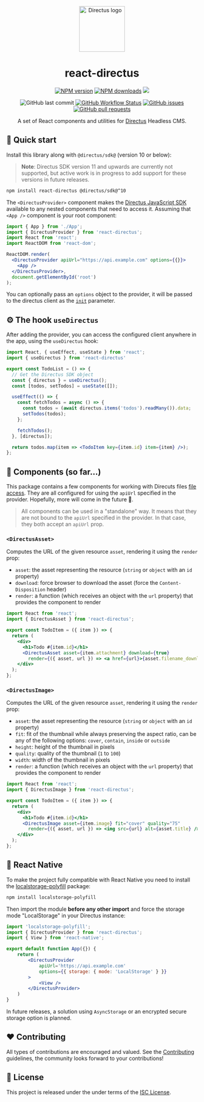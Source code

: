 <p align="center">
  <a href="https://directus.io"><img alt="Directus logo" src="https://directus.io/assets/favicon.svg" width="120" /></a>
</p>

<h1 align="center">
  react-directus
</h1>

<p align="center">
  <a href="https://www.npmjs.com/package/react-directus"><img alt="NPM version" src="https://img.shields.io/npm/v/react-directus.svg"></a>
  <a href="https://www.npmjs.com/package/react-directus"><img alt="NPM downloads" src="https://img.shields.io/npm/dw/react-directus.svg"></a>
  <a href="https://paypal.me/marcopolichetti" target="_blank"><img src="https://img.shields.io/badge/Donate-PayPal-ff3f59.svg"></a>
</p>

<p align="center">
  <img alt="GitHub last commit" src="https://img.shields.io/github/last-commit/gremo/react-directus">
  <a href="https://github.com/gremo/react-directus/actions/workflows/test.yaml"><img alt="GitHub Workflow Status" src="https://img.shields.io/github/actions/workflow/status/gremo/react-directus/test.yaml"></a>
  <a href="https://github.com/gremo/react-directus/issues"><img alt="GitHub issues" src="https://img.shields.io/github/issues/gremo/react-directus.svg"></a>
  <a href="https://github.com/gremo/react-directus/pulls"><img alt="GitHub pull requests" src="https://img.shields.io/github/issues-pr/gremo/react-directus"></a>
</p>

<p align="center">
  A set of React components and utilities for <a href="https://directus.io">Directus</a> Headless CMS.
</p>

## 🚀 Quick start

Install this library along with `@directus/sdk@` (version 10 or below):

> **Note**: Directus SDK version 11 and upwards are currently not supported, but active work is in progress to add support for these versions in future releases.

```bash
npm install react-directus @directus/sdk@^10
```

The `<DirectusProvider>` component makes the [Directus JavaScript SDK](https://docs.directus.io/reference/sdk/) available to any nested components that need to access it. Assuming that `<App />` component is your root component:

```jsx
import { App } from './App';
import { DirectusProvider } from 'react-directus';
import React from 'react';
import ReactDOM from 'react-dom';

ReactDOM.render(
  <DirectusProvider apiUrl="https://api.example.com" options={{}}>
    <App />
  </DirectusProvider>,
  document.getElementById('root')
);
```

You can optionally pass an `options` object to the provider, it will be passed to the directus client as the [`init`](https://docs.directus.io/reference/sdk/#reference) parameter.

## ⚙️ The hook `useDirectus`

After adding the provider, you can access the configured client anywhere in the app, using the `useDirectus` hook:

```jsx
import React, { useEffect, useState } from 'react';
import { useDirectus } from 'react-directus'

export const TodoList = () => {
  // Get the Directus SDK object
  const { directus } = useDirectus();
  const [todos, setTodos] = useState([]);

  useEffect(() => {
    const fetchTodos = async () => {
      const todos = (await directus.items('todos').readMany()).data;
      setTodos(todos);
    };

    fetchTodos();
  }, [directus]);

  return todos.map(item => <TodoItem key={item.id} item={item} />);
};
```

## 🧩 Components (so far...)

This package contains a few components for working with Direcuts files [file access](https://docs.directus.io/reference/files/). They are all configured for using the `apiUrl` specified in the provider. Hopefully, more will come in the future 🤗.

> All components can be used in a "standalone" way. It means that they are not bound to the `apiUrl` specified in the provider. In that case, they both accept an `apiUrl` prop.

### `<DirectusAsset>`

Computes the URL of the given resource `asset`, rendering it using the `render` prop:

- `asset`: the asset representing the resource (`string` or `object` with an `id` property)
- `download`: force browser to download the asset (force the `Content-Disposition` header)
- `render`: a function (which receives an object with the `url` property) that provides the component to render

```jsx
import React from 'react';
import { DirectusAsset } from 'react-directus';

export const TodoItem = ({ item }) => {
  return (
    <div>
      <h1>Todo #{item.id}</h1>
      <DirectusAsset asset={item.attachment} download={true}
        render={({ asset, url }) => <a href={url}>{asset.filename_download}</a>} />
    </div>
  );
};
```

### `<DirectusImage>`

Computes the URL of the given resource `asset`, rendering it using the `render` prop:

- `asset`: the asset representing the resource (`string` or `object` with an `id` property)
- `fit`: fit of the thumbnail while always preserving the aspect ratio, can be any of the following options: `cover`, `contain`, `inside` or `outside`
- `height`: height of the thumbnail in pixels
- `quality`: quality of the thumbnail (`1` to `100`)
- `width`: width of the thumbnail in pixels
- `render`: a function (which receives an object with the `url` property) that provides the component to render

```jsx
import React from 'react';
import { DirectusImage } from 'react-directus';

export const TodoItem = ({ item }) => {
  return (
    <div>
      <h1>Todo #{item.id}</h1>
      <DirectusImage asset={item.image} fit="cover" quality="75"
        render={({ asset, url }) => <img src={url} alt={asset.title} />} />
    </div>
  );
};
```

## 📱 React Native

To make the project fully compatible with React Native you need to install the [localstorage-polyfill](https://www.npmjs.com/package/localstorage-polyfill) package:

```bash
npm install localstorage-polyfill
```

Then import the module **before any other import** and force the storage mode "LocalStorage" in your Directus instance:

```jsx
import 'localstorage-polyfill';
import { DirectusProvider } from 'react-directus';
import { View } from 'react-native';

export default function App({}) {
    return (
        <DirectusProvider
            apiUrl='https://api.example.com'
            options={{ storage: { mode: 'LocalStorage' } }}
        >
            <View />
        </DirectusProvider>
    )
}
```

In future releases, a solution using `AsyncStorage` or an encrypted secure storage option is planned.

## ❤️ Contributing

All types of contributions are encouraged and valued. See the [Contributing](CONTRIBUTING.md) guidelines, the community looks forward to your contributions!

## 📘 License

This project is released under the under terms of the [ISC License](LICENSE).
